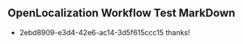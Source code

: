## OpenLocalization Workflow Test MarkDown
* 2ebd8909-e3d4-42e6-ac14-3d5f615ccc15 thanks!

<!--HONumber=Sep16_HO1-->


